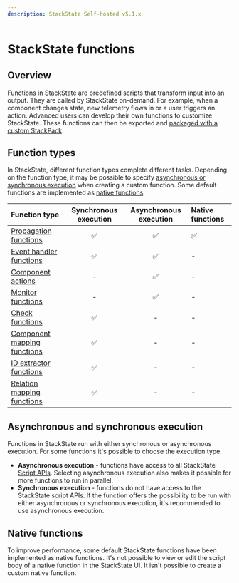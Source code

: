 ```yaml
---
description: StackState Self-hosted v5.1.x 
---
```


# StackState functions

## Overview

Functions in StackState are predefined scripts that transform input into an output. They are called by StackState on-demand. For example, when a component changes state, new telemetry flows in or a user triggers an action. Advanced users can develop their own functions to customize StackState. These functions can then be exported and [packaged with a custom StackPack](../stackpack/develop_stackpacks.md).

## Function types

In StackState, different function types complete different tasks. Depending on the function type, it may be possible to specify [asynchronous or synchronous execution](functions.md#asynchronous-and-synchronous-execution) when creating a custom function. Some default functions are implemented as [native functions](functions.md#native-functions).

| Function type | Synchronous execution | Asynchronous execution | Native functions |
| :--- | :---: | :---: | :--- |
| [Propagation functions](propagation-functions.md#propagation-functions) | ✅ | ✅ | ✅ |
| [Event handler functions](event-handler-functions.md) | ✅ | ✅ | - |
| [Component actions](component-actions.md) | - | ✅ | - |
| [Monitor functions](monitor-functions.md) | - | ✅ | - |
| [Check functions](check-functions.md) | ✅ | - | - |
| [Component mapping functions](mapping-functions.md) | ✅ | - | - |
| [ID extractor functions](id-extractor-functions.md) | ✅ | - | - |
| [Relation mapping functions](mapping-functions.md) | ✅ | - | - |

## Asynchronous and synchronous execution

Functions in StackState run with either synchronous or asynchronous execution. For some functions it's possible to choose the execution type.

* **Asynchronous execution** - functions have access to all StackState [Script APIs](../../reference/scripting/). Selecting asynchronous execution also makes it possible for more functions to run in parallel.
* **Synchronous execution** - functions do not have access to the StackState script APIs. If the function offers the possibility to be run with either asynchronous or synchronous execution, it's recommended to use asynchronous execution.

## Native functions

To improve performance, some default StackState functions have been implemented as native functions. It's not possible to view or edit the script body of a native function in the StackState UI. It isn't possible to create a custom native function.

